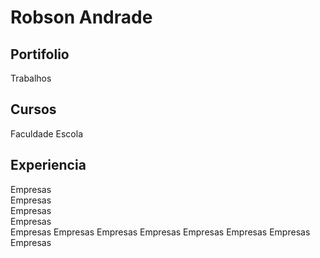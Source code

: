 # Robson Andrade

## Portifolio

Trabalhos

## Cursos

Faculdade
Escola

## Experiencia

Empresas  
Empresas  
Empresas  
Empresas  
Empresas
Empresas
Empresas
Empresas
Empresas
Empresas
Empresas
Empresas
